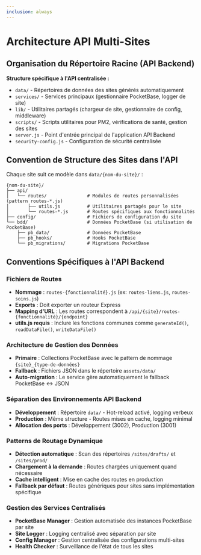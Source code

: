 ```yaml
---
inclusion: always
---
```


# Architecture API Multi-Sites

## Organisation du Répertoire Racine (API Backend)

**Structure spécifique à l'API centralisée :**

- `data/` - Répertoires de données des sites générés automatiquement
- `services/` - Services principaux (gestionnaire PocketBase, logger de site)
- `lib/` - Utilitaires partagés (chargeur de site, gestionnaire de config, middleware)
- `scripts/` - Scripts utilitaires pour PM2, vérifications de santé, gestion des sites
- `server.js` - Point d'entrée principal de l'application API Backend
- `security-config.js` - Configuration de sécurité centralisée

## Convention de Structure des Sites dans l'API

Chaque site suit ce modèle dans `data/{nom-du-site}/` :

```
{nom-du-site}/
├── api/
│   └── routes/               # Modules de routes personnalisées (pattern routes-*.js)
│       ├── utils.js          # Utilitaires partagés pour le site
│       └── routes-*.js       # Routes spécifiques aux fonctionnalités
├── config/                   # Fichiers de configuration du site
└── bdd/                      # Données PocketBase (si utilisation de PocketBase)
    ├── pb_data/              # Données PocketBase
    ├── pb_hooks/             # Hooks PocketBase
    └── pb_migrations/        # Migrations PocketBase
```

## Conventions Spécifiques à l'API Backend

### Fichiers de Routes

- **Nommage** : `routes-{fonctionnalité}.js` (ex: `routes-liens.js`, `routes-soins.js`)
- **Exports** : Doit exporter un routeur Express
- **Mapping d'URL** : Les routes correspondent à `/api/{site}/routes-{fonctionnalité}/{endpoint}`
- **utils.js requis** : Inclure les fonctions communes comme `generateId()`, `readDataFile()`, `writeDataFile()`

### Architecture de Gestion des Données

- **Primaire** : Collections PocketBase avec le pattern de nommage `{site}_{type-de-données}`
- **Fallback** : Fichiers JSON dans le répertoire `assets/data/`
- **Auto-migration** : Le service gère automatiquement le fallback PocketBase ↔ JSON

### Séparation des Environnements API Backend

- **Développement** : Répertoire `data/` - Hot-reload activé, logging verbeux
- **Production** : Même structure - Routes mises en cache, logging minimal
- **Allocation des ports** : Développement (3002), Production (3001)

### Patterns de Routage Dynamique

- **Détection automatique** : Scan des répertoires `/sites/drafts/` et `/sites/prod/`
- **Chargement à la demande** : Routes chargées uniquement quand nécessaire
- **Cache intelligent** : Mise en cache des routes en production
- **Fallback par défaut** : Routes génériques pour sites sans implémentation spécifique

### Gestion des Services Centralisés

- **PocketBase Manager** : Gestion automatisée des instances PocketBase par site
- **Site Logger** : Logging centralisé avec séparation par site
- **Config Manager** : Gestion centralisée des configurations multi-sites
- **Health Checker** : Surveillance de l'état de tous les sites
